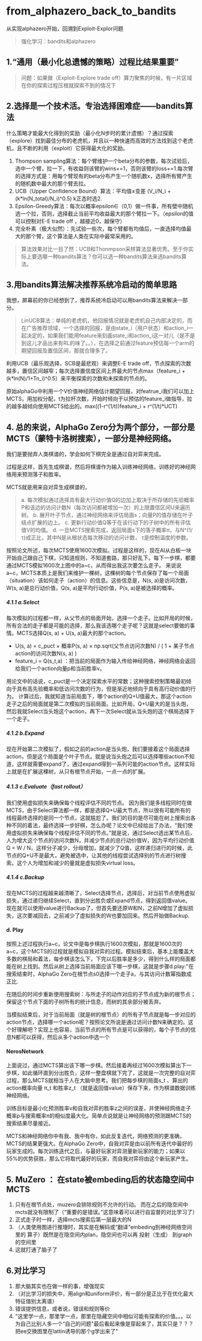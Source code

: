 # from_alphazero_back_to_bandits
 从实现alphazero开始，回溯到Exploit-Explor问题
>强化学习：bandits和alphazero

## 1.“通用（最小化总遗憾的策略）过程比结果重要”

>问题：如果做（Exploit-Explore trade off）算力聚焦的时候，有一片区域在你的探索过程压根就探索不到的情况下

## 2.选择是一个技术活。专治选择困难症——bandits算法

什么策略才能最大化得到的奖励（最小化N步时的累计遗憾）？通过探索（explore）找到最佳分布的老虎机，并且以一种快速而高效的方法找到这个老虎机，且不断的利用（exploit）它获得最大化的奖励。

1. Thompson sampling算法：每个臂维护一个beta分布的参数，每次试验后，选中一个臂，拉一下，有收益则该臂的wins+=1，否则该臂的loss+=1.每次臂的选择方式是：用每个臂现有的beta分布产生一个随机数x，选择所有臂产生的随机数中最大的那个臂去拉。
2. UCB（Upper Confidence Bound）算法：平均值±变差 (V_i/N_i + (k*ln(N_total)/N_i)^0.5) k正态时选2.
3. Epsilon-Greedy算法：每次以概率epsilon∈（0,1）做一件事，所有壁中随机选一个拉，否则，选择截止当前平均收益最大的那个臂拉一下。（epsilon的值可以控制对E-E trade off ，越接近0，越保守）
4. 完全朴素（极大似然）：先试验一些次，每个臂都有均值后，一直选择均值最大的那个臂，这个算法是人类在实际中最常采用的。

>算法效果对比一目了然：UCB和Thonmpson采样算法显著优秀。至于你实际上要选哪一种bandits算法？你可以选一种bandits算法来选bandits算法。

## 3.用bandits算法解决推荐系统冷启动的简单思路

我想，屏幕前的你已经想到了，推荐系统冷启动可以用bandits算法来解决一部分。
>LinUCB算法：单纯的老虎机，他回报情况就是老虎机自己内部决定的，而在广告推荐领域，一个选择的回报，是由state_i（用户状态）和action_i一起决定的，如果我们能用feature来刻画state_i和action_i这一对儿（是不是到这儿才品出来有RL的味了。。），在选择之前通过feature预估每一个arm的期望回报及置信区间，那就合理多了。

利用UCB（最乐观选择，SCB是最悲观）来调整E-E trade off，节点探索的次数越多，置信区间越窄；每次选择置信度区间上界最大的节点max（feature_i + (k*ln(N)/1+Tn_i)^0.5）来平衡探索的次数和未探索的节点的。

原始alphaGo中利用一个V价值神经网络估计期望回报，对featrue_i我们可以加上MCTS，用加权分配，t为拉杆次数，开始时倾向于以预估的feature_i做指导，拉的越多越倾向使用MCTS给出的。max((1-r^(1/t))feature_i + r^(1/t)*UCT)


## 4. 总的来说，AlphaGo Zero分为两个部分，一部分是MCTS（蒙特卡洛树搜索），一部分是神经网络。

我们是要抛弃人类棋谱的，学会如何下棋完全是通过自对弈来完成。

过程是这样，首先生成棋谱，然后将棋谱作为输入训练神经网络，训练好的神经网络用来预测落子和胜率。

MCTS就是用来自对弈生成棋谱的，
>a. 每次模拟通过选择具有最大行动价值Q的边加上取决于所存储的先验概率P和该边的访问计数N（每次访问都被增加一次）的上限置信区间U来遍历树。
b. 展开叶子节点，通过神经网络来评估局面s；向量P的值存储在叶子结点扩展的边上。
c. 更新行动价值Q等于在该行动下的子树中的所有评估值V的均值。
d. 一旦MCTS搜索完成，返回局面s下的落子概率π，与N^(1/τ)成正比，其中N是从根状态每次移动的访问计数， τ是控制温度的参数。

按照论文所述，每次MCTS使用1600次模拟。过程是这样的，现在AI从白板一块开始自己跟自己下棋，只知道规则，不知道套路，那只好乱下。每下一步棋，都要通过MCTS模拟1600次上图中的a~c，从而得出我这次要怎么走子。
来说说a~c，MCTS本质上是我们来维护一棵树，这棵树的每个节点保存了每一个局面（situation）该如何走子（action）的信息。这些信息是，N(s, a)是访问次数，W(s, a)是总行动价值，Q(s, a)是平均行动价值，P(s, a)是被选择的概率。

##### 4.1.1 a.Select
每次模拟的过程都一样，从父节点的局面开始，选择一个走子。比如开局的时候，所有合法的走子都是可能的选择，那么我该选哪个走子呢？这就是select要做的事情。MCTS选择Q(s, a) + U(s, a)最大的那个action。

- U(s, a) = c_puct × 概率P(s, a) × np.sqrt(父节点访问次数N) / ( 1 + 某子节点action的访问次数N(s, a) )
- feature_i = Q(s_t,a)   ：把当前的局面作为输入传给神经网络，神经网络会返回给我们一个action向量p和当前胜率v。

用论文中的话说，c_puct是一个决定探索水平的常数；这种搜索控制策略最初倾向于具有高先验概率和低访问次数的行为，但是渐近地倾向于具有高行动价值的行为。
计算过后，我就知道当前局面下，哪个action的Q+U值最大，那这个action走子之后的局面就是第二次模拟的当前局面。比如开局，Q+U最大的是当头炮，然后我就Select当头炮这个action，再下一次Select就从当头炮的这个棋局选择下一个走子。

##### 4.1.2 b.Expand
现在开始第二次模拟了，假如之前的action是当头炮，我们要接着这个局面选择action，但是这个局面是个叶子节点。就是说当头炮之后可以选择哪些action不知道，这样就需要expand了，通过expand得到一系列可能的action节点。这样实际上就是在扩展这棵树，从只有根节点开始，一点一点的扩展。

##### 4.1.3 c.Evaluate（fast rollout）
我们使用虚拟损失来确保每个线程评估不同的节点。
因为我们是多线程同时在做MCTS，由于Select算法都一样，都是选择Q+U最大节点，所以很有可能所有的线程最终选择的是同一个节点，这就尴尬了。我们的目的是尽可能在树上搜索出各种不同的着法，最终选择一步好棋，怎么办呢？论文中已经给出了办法，“我们使用虚拟损失来确保每个线程评估不同的节点。”就是说，通过Select选出某节点后，人为增大这个节点的访问次数N，并减少节点的总行动价值W，因为平均行动价值Q = W / N，这样分子减少，分母增加，就减少了Q值，这样递归进行的时候，此节点的Q+U不是最大，避免被选中，让其他的线程尝试选择别的节点进行树搜索。这个人为增加和减少的量就是虚拟损失virtual loss。

##### 4.1.4 c.Backup
现在MCTS的过程越来越清晰了，Select选择节点，选择后，对当前节点使用虚拟损失，通过递归继续Select，直到分出胜负或Expand节点，得到返回值value。现在就可以使用value进行Backup了，但首先要还原W和N，之前N增加了虚拟损失，这次要减回去，之前减少了虚拟损失的W也要加回来。然后开始做Backup.


#### d. Play
按照上述过程执行a~c，论文中是每步棋执行1600次模拟，那就是1600次的a~c，这个MCTS的过程就是模拟自我对弈的过程。模拟结束后，基本上能覆盖大多数的棋局和着法，每步棋该怎么下，下完以后胜率是多少，得到什么样的局面都能在树上找到。然后从树上选择当前局面应该下哪一步棋，这就是步骤d.play:"在搜索结束时，AlphaGo Zero在根节点s0选择一个走子a，与其访问计数幂指数成正比.

在随后的时间步重新使用搜索树：与所走子的动作对应的子节点成为新的根节点；保留这个节点下面的子树所有的统计信息，而树的其余部分被丢弃。

当模拟结束后，对于当前局面（就是树的根节点）的所有子节点就是每一步对应的action节点，选择哪一个action呢？按照论文所说是通过访问计数N来确定的。这个好理解吧？实现上也容易，当前节点的所有节点是可以获得的，每个子节点的信息N都可以获得，然后从多个action中选一个

#### NerosNetwork
上面说过，通过MCTS算出该下哪一步棋。然后接着再经过1600次模拟算出下一步棋，如此循环直到分出胜负，这样一整盘棋就下完了，这就是一次完整的自对弈过程，那么MCTS就相当于人在大脑中思考。我们把每步棋的局面s_t 、算出的action概率向量 π_t 和胜率z_t （就是返回值value）保存下来，作为棋谱数据训练神经网络。

训练目标是最小化预测胜率v和自我对弈的胜率z之间的误差，并使神经网络走子概率p与搜索概率π的相似度最大化。简单点说就是让神经网络的预测跟MCTS的搜索结果尽量接近。

MCTS和神经网络你中有我、我中有你，如此反复迭代，网络预测的更准确，MCTS的结果更强大。在AlphaGo Zero中，自我对弈是由以前所有迭代中最好的玩家生成的。每次训练迭代之后，与最好玩家对弈测量新玩家的能力；如果以55%的优势获胜，那么它将取代最好的玩家，而自我对弈将由这个新玩家产生。

## 5. MuZero ： 在state被embeding后的状态隐空间中MCTS
1. 只有在根节点处，muzero会排除规则不允许的行动。 而在之后的隐空间中mcts就没有限制了（“重要的是错误。”这意味着可以进行自监督的对比学习了）
2. 正式走子时一样，选择mcts搜索后第一层最大的N
3. （人类使用图进行推理时，其实是在解码或“翻译”embeding到神经网络空间里的 算子）既然是在隐空间内plan，隐空间也可以再 投射（生成） 到graph的空间里
4. 这就打通了脑子了


## 6.对比学习
1. 那大脑其实也在做一样的事，增强现实
2. （对比学习的损失中，用align和uniform评价，有一部分是正比于在优化最大特征值别太离谱）
3. 错误提供信息，或者说，错误和规则等价
4. "这里学一点，那里学一点，那里在隐藏空间中相似可能有探索的价值。。。以为自己比别人多一个“自己的问题"最后看起来像是穿起来了，其实只是？？？把ee交换图里在lattin诱导的那个g学出来了"
